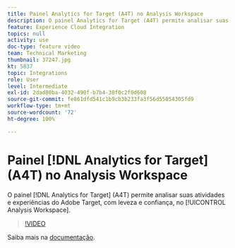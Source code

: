 ```yaml
---
title: Painel Analytics for Target (A4T) no Analysis Workspace
description: O painel Analytics for Target (A4T) permite analisar suas atividades e experiências do Adobe Target, com leveza e confiança, no Analysis Workspace.
feature: Experience Cloud Integration
topics: null
activity: use
doc-type: feature video
team: Technical Marketing
thumbnail: 37247.jpg
kt: 5837
topic: Integrations
role: User
level: Intermediate
exl-id: 2dad80ba-4032-490f-b7b4-30f0c2f0d608
source-git-commit: fe861dfd541c1b9cb3b233fa3f56d55054305fd9
workflow-type: tm+mt
source-wordcount: '72'
ht-degree: 100%

---
```


# Painel [!DNL Analytics for Target] (A4T) no Analysis Workspace

O painel [!DNL Analytics for Target] (A4T) permite analisar suas atividades e experiências do Adobe Target, com leveza e confiança, no [!UICONTROL Analysis Workspace].

>[!VIDEO](https://video.tv.adobe.com/v/37247/?quality=12&learn=on)

Saiba mais na [documentação](https://experienceleague.adobe.com/docs/analytics/analyze/analysis-workspace/panels/a4t-panel.html?lang=pt-BR).
